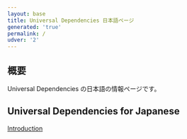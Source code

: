 ```yaml
---
layout: base
title: Universal Dependencies 日本語ページ
generated: 'true'
permalink: /
udver: '2'
---
```


## 概要

Universal Dependencies の日本語の情報ページです。

## Universal Dependencies for Japanese

[Introduction](ja/overview/introduction.html)
